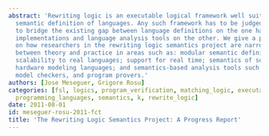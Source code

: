 ```yaml
---
abstract: 'Rewriting logic is an executable logical framework well suited for the
  semantic definition of languages. Any such framework has to be judged by its effectiveness
  to bridge the existing gap between language definitions on the one hand, and language
  implementations and language analysis tools on the other. We give a progress report
  on how researchers in the rewriting logic semantics project are narrowing the gap
  between theory and practice in areas such as: modular semantic definitions of languages;
  scalability to real languages; support for real time; semantics of software and
  hardware modeling languages; and semantics-based analysis tools such as static analyzers,
  model checkers, and program provers.'
authors: [Jose Meseguer, Grigore Rosu]
categories: [fsl, logics, program_verification, matching_logic, executable_semantics,
  programming_languages, semantics, k, rewrite_logic]
date: 2011-08-01
id: meseguer-rosu-2011-fct
title: 'The Rewriting Logic Semantics Project: A Progress Report'
---
```


